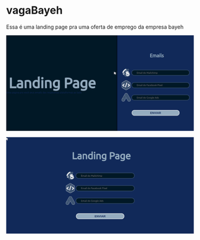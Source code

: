 # vagaBayeh
Essa é uma landing page pra uma oferta de emprego da empresa bayeh

![alt text](https://github.com/jjotta158/vagaBayeh/blob/master/landingPage.png?raw=true)

![alt text](https://github.com/jjotta158/vagaBayeh/blob/master/landingPage2.png?raw=true)
